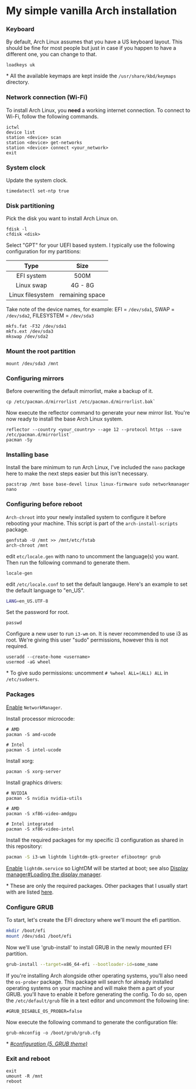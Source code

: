 # My simple vanilla Arch installation
### Keyboard
By default, Arch Linux assumes that you have a US keyboard layout. This should be fine for most people but just in case if you happen to have a different one, you can change to that.
```
loadkeys uk
```
\* All the available keymaps are kept inside the `/usr/share/kbd/keymaps` directory.

### Network connection (Wi-Fi)
To install Arch Linux, you __need__ a working internet connection. To connect to Wi-Fi, follow the following commands.
```
ictwl
device list
station <device> scan
station <device> get-networks
station <device> connect <your_network>
exit
```

### System clock
Update the system clock.
```
timedatectl set-ntp true
```

### Disk partitioning
Pick the disk you want to install Arch Linux on.
```
fdisk -l
cfdisk <disk>
```
Select "GPT" for your UEFI based system. I typically use the following configuration for my partitions:  

| Type | Size |
|:--:|:--:|
| EFI system | 500M |
| Linux swap | 4G - 8G|
| Linux filesystem | remaining space |


Take note of the device names, for example: EFI = `/dev/sda1`, SWAP = `/dev/sda2`, FILESYSTEM = `/dev/sda3`
```
mkfs.fat -F32 /dev/sda1
mkfs.ext /dev/sda3
mkswap /dev/sda2
```

### Mount the root partition
```
mount /dev/sda3 /mnt
```

### Configuring mirrors
Before overwriting the default mirrorlist, make a backup of it.
```
cp /etc/pacman.d/mirrorlist /etc/pacman.d/mirrorlist.bak`
```

Now execute the reflector command to generate your new mirror list. You're now ready to install the base Arch Linux system.
```
reflector --country <your_country> --age 12 --protocol https --save /etc/pacman.d/mirrorlist`
pacman -Sy
```

### Installing base
Install the bare minimum to run Arch Linux, I've included the `nano` package here to make the next steps easier but this isn't necessary.
```
pacstrap /mnt base base-devel linux linux-firmware sudo networkmanager nano
```

### Configuring before reboot
`Arch-chroot` into your newly installed system to configure it before rebooting your machine. This script is part of the `arch-install-scripts` package.
```
genfstab -U /mnt >> /mnt/etc/fstab
arch-chroot /mnt
```

edit `etc/locale.gen` with nano to uncomment the language(s) you want. Then run the following command to generate them.
```
locale-gen
```

edit `/etc/locale.conf` to set the default langauge. Here's an example to set the default language to "en_US".
```bash
LANG=en_US.UTF-8
```

Set the password for root.
```
passwd
```

Configure a new user to run `i3-wm` on. It is never recommended to use i3 as root. We're giving this user "sudo" permissions, however this is not required.
```
useradd --create-home <username>
usermod -aG wheel
```

\* To give sudo permissions: uncomment `# %wheel ALL=(ALL) ALL` in `/etc/sudoers`.

### Packages
[Enable](https://wiki.archlinux.org/title/Enable) `NetworkManager`.

Install processor microcode:
```
# AMD
pacman -S amd-ucode

# Intel
pacman -S intel-ucode
```

Install xorg:
```
pacman -S xorg-server
```

Install graphics drivers:
```
# NVIDIA
pacman -S nvidia nvidia-utils

# AMD
pacman -S xf86-video-amdgpu

# Intel integrated
pacman -S xf86-video-intel
```

Install the required packages for my specific i3 configuration as shared in this repository:

```bash
pacman -S i3-wm lightdm lightdm-gtk-greeter efibootmgr grub
```

[Enable](https://wiki.archlinux.org/title/Enable) `lightdm.service` so LightDM will be started at boot; see also [Display manager#Loading the display manager](https://wiki.archlinux.org/title/Display_manager#Loading_the_display_manager).  

\* These are only the required packages. Other packages that I usually start with are listed [here](PACKAGES.md).

### Configure GRUB
To start, let's create the EFI directory where we'll mount the efi partition.
```bash
mkdir /boot/efi
mount /dev/sda1 /boot/efi
```

Now we'll use 'grub-install' to install GRUB in the newly mounted EFI partition.
```bash
grub-install --target=x86_64-efi --bootloader-id=some_name
```

If you're installing Arch alongside other operating systems, you'll also need the `os-prober` package. This package will search for already installed operating systems on your machine and will make them a part of your GRUB. you'll have to enable it before generating the config. To do so, open the `/etc/default/grub` file in a text editor and uncommont the following line:
```
#GRUB_DISABLE_OS_PROBER=false
```

Now execute the following command to generate the configuration file:
```
grub-mkconfig -o /boot/grub/grub.cfg
```

\* *[#configuration (5. GRUB theme)](https://github.com/Dok4440/dotfiles/blob/main/README.md#configuration)*


### Exit and reboot
```
exit
umount -R /mnt
reboot
```

